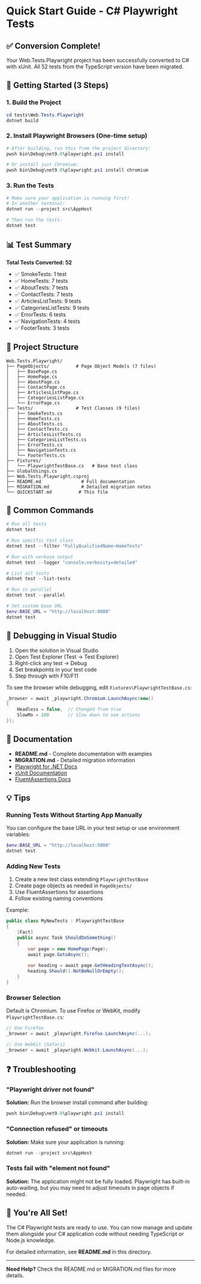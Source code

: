 # Quick Start Guide - C# Playwright Tests

## ✅ Conversion Complete!

Your Web.Tests.Playwright project has been successfully converted to C# with xUnit. All 52 tests from the TypeScript version have been migrated.

## 🚀 Getting Started (3 Steps)

### 1. Build the Project
```powershell
cd tests\Web.Tests.Playwright
dotnet build
```

### 2. Install Playwright Browsers (One-time setup)
```powershell
# After building, run this from the project directory:
pwsh bin\Debug\net9.0\playwright.ps1 install

# Or install just Chromium:
pwsh bin\Debug\net9.0\playwright.ps1 install chromium
```

### 3. Run the Tests
```powershell
# Make sure your application is running first!
# In another terminal:
dotnet run --project src\AppHost

# Then run the tests:
dotnet test
```

## 📊 Test Summary

**Total Tests Converted: 52**

- ✅ SmokeTests: 1 test
- ✅ HomeTests: 7 tests
- ✅ AboutTests: 7 tests
- ✅ ContactTests: 7 tests
- ✅ ArticlesListTests: 9 tests
- ✅ CategoriesListTests: 9 tests
- ✅ ErrorTests: 6 tests
- ✅ NavigationTests: 4 tests
- ✅ FooterTests: 3 tests

## 📁 Project Structure

```
Web.Tests.Playwright/
├── PageObjects/          # Page Object Models (7 files)
│   ├── BasePage.cs
│   ├── HomePage.cs
│   ├── AboutPage.cs
│   ├── ContactPage.cs
│   ├── ArticlesListPage.cs
│   ├── CategoriesListPage.cs
│   └── ErrorPage.cs
├── Tests/                # Test Classes (9 files)
│   ├── SmokeTests.cs
│   ├── HomeTests.cs
│   ├── AboutTests.cs
│   ├── ContactTests.cs
│   ├── ArticlesListTests.cs
│   ├── CategoriesListTests.cs
│   ├── ErrorTests.cs
│   ├── NavigationTests.cs
│   └── FooterTests.cs
├── Fixtures/
│   └── PlaywrightTestBase.cs   # Base test class
├── GlobalUsings.cs
├── Web.Tests.Playwright.csproj
├── README.md               # Full documentation
├── MIGRATION.md            # Detailed migration notes
└── QUICKSTART.md          # This file
```

## 🔧 Common Commands

```powershell
# Run all tests
dotnet test

# Run specific test class
dotnet test --filter "FullyQualifiedName~HomeTests"

# Run with verbose output
dotnet test --logger "console;verbosity=detailed"

# List all tests
dotnet test --list-tests

# Run in parallel
dotnet test --parallel

# Set custom base URL
$env:BASE_URL = "http://localhost:8080"
dotnet test
```

## 🐛 Debugging in Visual Studio

1. Open the solution in Visual Studio
2. Open Test Explorer (Test → Test Explorer)
3. Right-click any test → Debug
4. Set breakpoints in your test code
5. Step through with F10/F11

To see the browser while debugging, edit `Fixtures\PlaywrightTestBase.cs`:
```csharp
_browser = await _playwright.Chromium.LaunchAsync(new()
{
    Headless = false,  // Changed from true
    SlowMo = 100       // Slow down to see actions
});
```

## 📖 Documentation

- **README.md** - Complete documentation with examples
- **MIGRATION.md** - Detailed migration information
- [Playwright for .NET Docs](https://playwright.dev/dotnet/)
- [xUnit Documentation](https://xunit.net/)
- [FluentAssertions Docs](https://fluentassertions.com/)

## 💡 Tips

### Running Tests Without Starting App Manually
You can configure the base URL in your test setup or use environment variables:
```powershell
$env:BASE_URL = "http://localhost:5000"
dotnet test
```

### Adding New Tests
1. Create a new test class extending `PlaywrightTestBase`
2. Create page objects as needed in `PageObjects/`
3. Use FluentAssertions for assertions
4. Follow existing naming conventions

Example:
```csharp
public class MyNewTests : PlaywrightTestBase
{
    [Fact]
    public async Task ShouldDoSomething()
    {
        var page = new HomePage(Page);
        await page.GotoAsync();
        
        var heading = await page.GetHeadingTextAsync();
        heading.Should().NotBeNullOrEmpty();
    }
}
```

### Browser Selection
Default is Chromium. To use Firefox or WebKit, modify `PlaywrightTestBase.cs`:
```csharp
// Use Firefox
_browser = await _playwright.Firefox.LaunchAsync(...);

// Use WebKit (Safari)
_browser = await _playwright.Webkit.LaunchAsync(...);
```

## ❓ Troubleshooting

### "Playwright driver not found"
**Solution:** Run the browser install command after building:
```powershell
pwsh bin\Debug\net9.0\playwright.ps1 install
```

### "Connection refused" or timeouts
**Solution:** Make sure your application is running:
```powershell
dotnet run --project src\AppHost
```

### Tests fail with "element not found"
**Solution:** The application might not be fully loaded. Playwright has built-in auto-waiting, but you may need to adjust timeouts in page objects if needed.

## 🎉 You're All Set!

The C# Playwright tests are ready to use. You can now manage and update them alongside your C# application code without needing TypeScript or Node.js knowledge.

For detailed information, see **README.md** in this directory.

---

**Need Help?** Check the README.md or MIGRATION.md files for more details.
